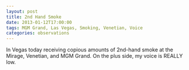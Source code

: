 ```yaml
---
layout: post
title: 2nd Hand Smoke
date: 2013-01-12T17:00:00
tags: MGM Grand, Las Vegas, Smoking, Venetian, Voice
categories: observations
---
```


In Vegas today receiving copious amounts of 2nd-hand smoke at the Mirage, Venetian, and MGM Grand. On the plus side, my voice is REALLY low.

